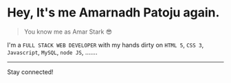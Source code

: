 <h1>Hey, It's me Amarnadh Patoju again.</h1>

<blockquote>You know me as Amar Stark 😎</blockquote>


I'm a <code>FULL STACK WEB DEVELOPER</code> with my hands dirty on <code>HTML 5</code>, <code>CSS 3</code>, <code>Javascript</code>, <code>MySQL</code>, <code>node JS</code>, .......

<hr>

Stay connected!
